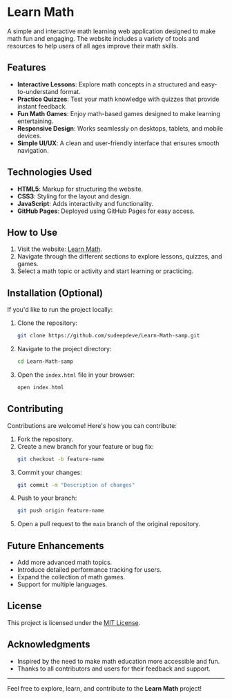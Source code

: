 # Learn Math

A simple and interactive math learning web application designed to make math fun and engaging. The website includes a variety of tools and resources to help users of all ages improve their math skills.

## Features

- **Interactive Lessons**: Explore math concepts in a structured and easy-to-understand format.
- **Practice Quizzes**: Test your math knowledge with quizzes that provide instant feedback.
- **Fun Math Games**: Enjoy math-based games designed to make learning entertaining.
- **Responsive Design**: Works seamlessly on desktops, tablets, and mobile devices.
- **Simple UI/UX**: A clean and user-friendly interface that ensures smooth navigation.

## Technologies Used

- **HTML5**: Markup for structuring the website.
- **CSS3**: Styling for the layout and design.
- **JavaScript**: Adds interactivity and functionality.
- **GitHub Pages**: Deployed using GitHub Pages for easy access.

## How to Use

1. Visit the website: [Learn Math](https://sudeepdeve.github.io/Learn-Math-samp/).
2. Navigate through the different sections to explore lessons, quizzes, and games.
3. Select a math topic or activity and start learning or practicing.

## Installation (Optional)

If you'd like to run the project locally:

1. Clone the repository:
   ```bash
   git clone https://github.com/sudeepdeve/Learn-Math-samp.git
   ```
2. Navigate to the project directory:
   ```bash
   cd Learn-Math-samp
   ```
3. Open the `index.html` file in your browser:
   ```bash
   open index.html
   ```

## Contributing

Contributions are welcome! Here's how you can contribute:

1. Fork the repository.
2. Create a new branch for your feature or bug fix:
   ```bash
   git checkout -b feature-name
   ```
3. Commit your changes:
   ```bash
   git commit -m "Description of changes"
   ```
4. Push to your branch:
   ```bash
   git push origin feature-name
   ```
5. Open a pull request to the `main` branch of the original repository.

## Future Enhancements

- Add more advanced math topics.
- Introduce detailed performance tracking for users.
- Expand the collection of math games.
- Support for multiple languages.

## License

This project is licensed under the [MIT License](LICENSE).

## Acknowledgments

- Inspired by the need to make math education more accessible and fun.
- Thanks to all contributors and users for their feedback and support.

---

Feel free to explore, learn, and contribute to the **Learn Math** project!

